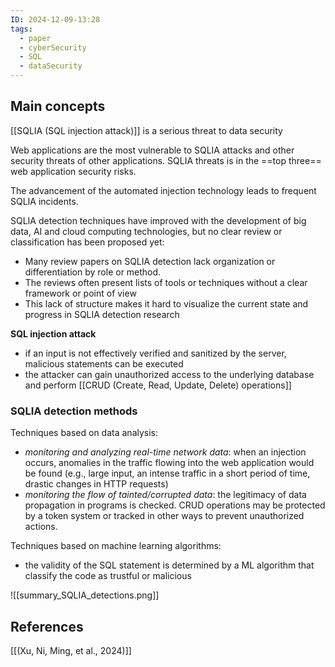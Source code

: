 ```yaml
---
ID: 2024-12-09-13:28
tags:
  - paper
  - cyberSecurity
  - SQL
  - dataSecurity
---
```

## Main concepts
[[SQLIA (SQL injection attack)]] is a serious threat to data security

Web applications are the most vulnerable to SQLIA attacks and other security threats of other applications. SQLIA threats is in the ==top three== web application security risks.

The advancement of the automated injection technology leads to frequent SQLIA incidents.

SQLIA detection techniques have improved with the development of big data, AI and cloud computing technologies, but no clear review or classification has been proposed yet:
- Many review papers on SQLIA detection lack organization or differentiation by role or method.
- The reviews often present lists of tools or techniques without a clear framework or point of view
- This lack of structure makes it hard to visualize the current state and progress in SQLIA detection research

**SQL injection attack**
- if an input is not effectively verified and sanitized by the server, malicious statements can be executed
- the attacker can gain unauthorized access to the underlying database and perform [[CRUD (Create, Read, Update, Delete) operations]]

### **SQLIA detection methods**

Techniques based on data analysis:
- *monitoring and analyzing real-time network data*: when an injection occurs, anomalies in the traffic flowing into the web application would be found (e.g., large input, an intense traffic in a short period of time, drastic changes in HTTP requests)
- *monitoring the flow of tainted/corrupted data*: the legitimacy of data propagation in programs is checked. CRUD operations may be protected by a token system or tracked in other ways to prevent unauthorized actions.

Techniques based on machine learning algorithms:
- the validity of the SQL statement is determined by a ML algorithm that classify the code as trustful or malicious

![[summary_SQLIA_detections.png]]

## References
[[(Xu, Ni, Ming, et al., 2024)]]